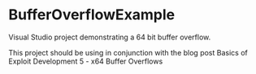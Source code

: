 # BufferOverflowExample
Visual Studio project demonstrating a 64 bit buffer overflow.

This project should be using in conjunction with the blog post Basics of Exploit Development 5 - x64 Buffer Overflows
